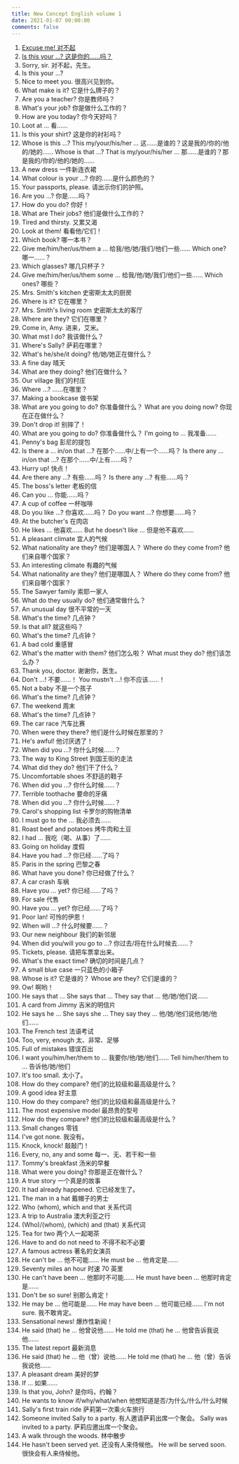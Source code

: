 ```yaml
---
title: New Concept English volume 1
date: 2021-01-07 00:00:00
comments: false
---
```


1. [Excuse me! 对不起](001)
2. [Is this your ...? 这是你的……吗？](002)
3. Sorry, sir. 对不起，先生。
4. Is this your ...? 
5. Nice to meet you. 很高兴见到你。
6. What make is it? 它是什么牌子的？
7. Are you a teacher? 你是教师吗？
8. What's your job? 你是做什么工作的？
9. How are you today? 你今天好吗？
10. Loot at ... 看……
11. Is this your shirt? 这是你的衬衫吗？
12. Whose is this ...? This my/your/his/her ... 这……是谁的？这是我的/你的/他的/她的……
    Whose is that ...? That is my/your/his/her ... 那……是谁的？那是我的/你的/他的/她的……
13. A new dress 一件新连衣裙
14. What colour is your ...? 你的……是什么颜色的？
15. Your passports, please. 请出示你们的护照。
16. Are you ...? 你是……吗？
17. How do you do? 你好！
18. What are Their jobs? 他们是做什么工作的？
19. Tired and thirsty. 又累又渴
20. Look at them! 看看他/它们！
21. Which book? 哪一本书？
22. Give me/him/her/us/them a ... 给我/他/她/我们/他们一些……
    Which one? 哪一……？
23. Which glasses? 哪几只杯子？
24. Give me/him/her/us/them some ... 给我/他/她/我们/他们一些……
    Which ones? 哪些？
25. Mrs. Smith's kitchen 史密斯太太的厨房
26. Where is it? 它在哪里？
27. Mrs. Smith's living room 史密斯太太的客厅
28. Where are they? 它们在哪里？
29. Come in, Amy. 进来，艾米。
30. What mst I do? 我该做什么？
31. Where's Sally? 萨莉在哪里？
32. What's he/she/it doing? 他/她/她正在做什么？
33. A fine day 晴天
34. What are they doing? 他们在做什么？
35. Our village 我们的村庄
36. Where ...? ……在哪里？
37. Making a bookcase 做书架
38. What are you going to do? 你准备做什么？
    What are you doing now? 你现在正在做什么？
39. Don't drop it! 别摔了！
40. What are you going to do? 你准备做什么？
    I'm going to ... 我准备……
41. Penny's bag 彭尼的提包
42. Is there a ... in/on that ...? 在那个……中/上有一个……吗？
    Is there any ... in/on that ...? 在那个……中/上有……吗？
43. Hurry up! 快点！
44. Are there any ...? 有些……吗？
    Is there any ...? 有些……吗？
45. The boss's letter 老板的信
46. Can you ... 你能……吗？
47. A cup of coffee 一杯咖啡
48. Do you like ...? 你喜欢……吗？
    Do you want ...? 你想要……吗？
49. At the butcher's 在肉店
50. He likes ... 他喜欢……
    But he doesn't like ... 但是他不喜欢……
51. A pleasant climate 宜人的气候
52. What nationality are they? 他们是哪国人？
    Where do they come from? 他们来自哪个国家？
53. An interesting climate 有趣的气候
54. What nationality are they? 他们是哪国人？
    Where do they come from? 他们来自哪个国家？
55. The Sawyer family 索耶一家人
56. What do they usually do? 他们通常做什么？
57. An unusual day 很不平常的一天
58. What's the time? 几点钟？
59. Is that all? 就这些吗？
60. What's the time? 几点钟？
61. A bad cold 重感冒
62. What's the matter with them? 他们怎么啦？
    What must they do? 他们该怎么办？
63. Thank you, doctor. 谢谢你，医生。
64. Don't ...! 不要……！
    You mustn't ...! 你不应该……！
65. Not a baby 不是一个孩子
66. What's the time? 几点钟？
67. The weekend 周末
68. What's the time? 几点钟？
69. The car race 汽车比赛
70. When were they there? 他们是什么时候在那里的？
71. He's awful! 他讨厌透了！
72. When did you ...? 你什么时候……？
73. The way to King Street 到国王街的走法
74. What did they do? 他们干了什么？
75. Uncomfortable shoes 不舒适的鞋子
76. When did you ...? 你什么时候……？
77. Terrible toothache 要命的牙痛
78. When did you ...? 你什么时候……？
79. Carol's shopping list 卡罗尔的购物清单
80. I must go to the ... 我必须去……
81. Roast beef and potatoes 烤牛肉和土豆
82. I had ... 我吃（喝、从事）了……
83. Going on holiday 度假
84. Have you had ...? 你已经……了吗？
85. Paris in the spring 巴黎之春
86. What have you done? 你已经做了什么？
87. A car crash 车祸
88. Have you ... yet? 你已经……了吗？
89. For sale 代售
90. Have you ... yet? 你已经……了吗？
91. Poor Ian! 可怜的伊恩！
92. When will ...? 什么时候要……？
93. Our new neighbour 我们的新邻居
94. When did you/will you go to ...? 你过去/将在什么时候去……？
95. Tickets, please. 请把车票拿出来。
96. What's the exact time? 确切的时间是几点？
97. A small blue case 一只蓝色的小箱子
98. Whose is it? 它是谁的？
    Whose are they? 它们是谁的？
99. Ow! 啊哟！
100. He says that ... She says that ... They say that ... 他/她/他们说……
101. A card from Jimmy 吉米的明信片
102. He says he ... She says she ... They say they ... 他/她/他们说他/她/他们……
103. The French test 法语考试
104. Too, very, enough 太、非常、足够
105. Full of mistakes 错误百出
106. I want you/him/her/them to ... 我要你/他/她/他们……
     Tell him/her/them to ... 告诉他/她/他们
107. It's too small. 太小了。
108. How do they compare? 他们的比较级和最高级是什么？
109. A good idea 好主意
110. How do they compare? 他们的比较级和最高级是什么？
111. The most expensive model 最昂贵的型号
112. How do they compare? 他们的比较级和最高级是什么？
113. Small changes 零钱
114. I've got none. 我没有。
115. Knock, knock! 敲敲门！
116. Every, no, any and some 每一、无、若干和一些
117. Tommy's breakfast 汤米的早餐
118. What were you doing? 你那是正在做什么？
119. A true story 一个真是的故事
120. It had already happened. 它已经发生了。
121. The man in a hat 戴帽子的男士
122. Who (whom), which and that 关系代词
123. A trip to Australia 澳大利亚之行
124. (Who)/(whom), (which) and (that) 关系代词
125. Tea for two 两个人一起喝茶
126. Have to and do not need to 不得不和不必要
127. A famous actress 著名的女演员
128. He can't be ... 他不可能……
     He must be ... 他肯定是……
129. Seventy miles an hour 时速 70 英里
130. He can't have been ... 他那时不可能……
     He must have been ... 他那时肯定是……
131. Don't be so sure! 别那么肯定！
132. He may be ... 他可能是……
     He may have been ... 他可能已经……
     I'm not sure. 我不敢肯定。
133. Sensational news! 爆炸性新闻！
134. He said (that) he ... 他曾说他……
     He told me (that) he ... 他曾告诉我说他……
135. The latest report 最新消息
136. He said (that) he ... 他（曾）说他……
     He told me (that) he ... 他（曾）告诉我说他……
137. A pleasant dream 美好的梦
138. If ... 如果……
139. Is that you, John? 是你吗，约翰？
140. He wants to know if/why/what/when 他想知道是否/为什么/什么/什么时候
141. Sally's first train ride 萨莉第一次乘火车旅行
142. Someone invited Sally to a party. 有人邀请萨莉出席一个聚会。
     Sally was invited to a party. 萨莉应邀出席一个聚会。
143. A walk through the woods. 林中散步
144. He hasn't been served yet. 还没有人来侍候他。
     He will be served soon. 很快会有人来侍候他。
